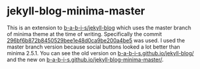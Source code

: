 # jekyll-blog-minima-master

This is an extension to [b-a-b-i-s/jekyll-blog](https://github.com/b-a-b-i-s) which uses the master branch of minima theme at the time of writing. Specifically the commit [296bf6b872b8450529bee1e48d0ca9be200a4be5](https://github.com/jekyll/minima/tree/296bf6b872b8450529bee1e48d0ca9be200a4be5) was used. I used the master branch version because social buttons looked a lot better than minima 2.5.1. You can see the old version on [b-a-b-i-s.github.io/jekyll-blog/](https://b-a-b-i-s.github.io/jekyll-blog/) and the new on [b-a-b-i-s.github.io/jekyll-blog-minima-master/](https://b-a-b-i-s.github.io/jekyll-blog-minima-master/).
